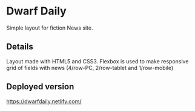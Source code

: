 # Dwarf Daily
Simple layout for fiction News site.

## Details 
Layout made with HTML5 and CSS3. Flexbox is used to make responsive grid of fields with news (4/row-PC, 2/row-tablet and 1/row-mobile)

## Deployed version

https://dwarfdaily.netlify.com/
